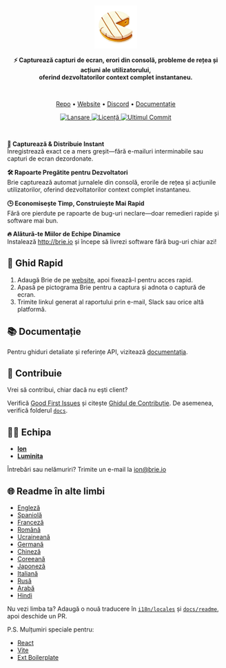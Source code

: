 <p align="center">
  <a href="https://go.brie.io/lp">
    <img src="https://github.com/briehq/.github/raw/main/profile/content/brie-icon-400x400.png" width="100px" alt="Brie - Capturează bug-uri" />
  </a>
</p>

<p align="center">
  <strong>⚡️ Capturează capturi de ecran, erori din consolă, probleme de rețea și acțiuni ale utilizatorului,<br /> oferind dezvoltatorilor context complet instantaneu.</strong>
</p>

<br />

<p align="center">
   <a href="https://go.brie.io/github" target="_blank">Repo</a> •
  <a href="https://go.brie.io/lp" target="_blank">Website</a> •
  <a href="https://go.brie.io/discord" target="_blank">Discord</a> •
  <a href="https://go.brie.io/docs" target="_blank">Documentație</a>
</p>

<p align="center">
  <a href="https://github.com/briehq/brie-extension/actions/workflows/release.yml">
    <img src="https://github.com/briehq/brie-extension/actions/workflows/release.yml/badge.svg" alt="Lansare" />
  </a>
  <a href="https://github.com/briehq/brie-extension/blob/main/LICENSE.md">
    <img src="https://img.shields.io/github/license/brie-extension/briehq.dev" alt="Licență" />
  </a>
  <a href="https://github.com/briehq/brie-extension/commits/main">
    <img src="https://img.shields.io/github/last-commit/brie-extension/lingo.dev" alt="Ultimul Commit" />
  </a>
</p>

<br />

**🚀 Capturează & Distribuie Instant**  
Înregistrează exact ce a mers greșit—fără e-mailuri interminabile sau capturi de ecran dezordonate.

**🛠️ Rapoarte Pregătite pentru Dezvoltatori**  
Brie capturează automat jurnalele din consolă, erorile de rețea și acțiunile utilizatorilor, oferind dezvoltatorilor context complet instantaneu.

**🕒 Economisește Timp, Construiește Mai Rapid**  
Fără ore pierdute pe rapoarte de bug-uri neclare—doar remedieri rapide și software mai bun.

**🔥 Alătură-te Miilor de Echipe Dinamice**  
Instalează http://brie.io și începe să livrezi software fără bug-uri chiar azi!

## 💫 Ghid Rapid

1. Adaugă Brie de pe [website](https://go.brie.io/lp), apoi fixează-l pentru acces rapid.
2. Apasă pe pictograma Brie pentru a captura și adnota o captură de ecran.
3. Trimite linkul generat al raportului prin e-mail, Slack sau orice altă platformă.

## 📚 Documentație

Pentru ghiduri detaliate și referințe API, vizitează [documentația](https://go.brie.io/docs).

## 🤝 Contribuie

Vrei să contribui, chiar dacă nu ești client?

Verifică [Good First Issues](https://github.com/briehq/brie-extension/labels/good%20first%20issue) și citește [Ghidul de Contribuție](./docs/CONTRIBUTING.md). De asemenea, verifică folderul [`docs`](./docs).

## 👨‍💻 Echipa

- **[Ion](https://github.com/ionleu)**
- **[Luminita](https://github.com/luminita)**

Întrebări sau nelămuriri? Trimite un e-mail la ion@brie.io

## 🌐 Readme în alte limbi

- [Engleză](https://github.com/briehq/brie-extension)
- [Spaniolă](./docs/readme/es.md)
- [Franceză](./docs/readme/fr.md)
- [Română](./docs/readme/ro.md)
- [Ucraineană](./docs/readme/ua.md)
- [Germană](./docs/readme/de.md)
- [Chineză](./docs/readme/zh-Hans.md)
- [Coreeană](./docs/readme/ko.md)
- [Japoneză](./docs/readme/ja.md)
- [Italiană](./docs/readme/it.md)
- [Rusă](./docs/readme/ru.md)
- [Arabă](./docs/readme/ar.md)
- [Hindi](./docs/readme/hi.md)

Nu vezi limba ta? Adaugă o nouă traducere în [`i18n/locales`](./packages/i18n/locales) și [`docs/readme`](./docs/readme), apoi deschide un PR.

P.S. Mulțumiri speciale pentru:

- [React](https://github.com/facebook/react)
- [Vite](https://github.com/vitejs/vite)
- [Ext Boilerplate](https://github.com/Jonghakseo/chrome-extension-boilerplate-react-vite)
